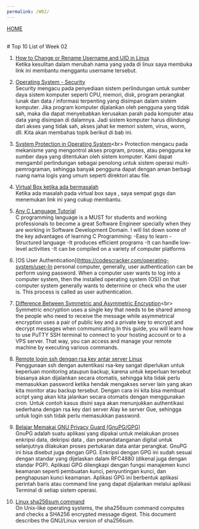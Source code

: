 ```yaml
---
permalink: /W02/
---
```


[HOME](../) 


<br>
# Top 10 List of Week 02


1. [How to Change or Rename Username and UID in Linux](https://linux4one.com/how-to-change-or-rename-username-and-uid-in-linux)<br>
Ketika kesulitan dalam merubah nama yang yada di linux saya membuka link ini membantu menggantu username tersebut.

2. [Operating System - Security](https://www.tutorialspoint.com/operating_system/os_security.htm)<br>
Security mengacu pada penyediaan sistem perlindungan untuk sumber daya sistem komputer seperti CPU, memori, disk, program perangkat lunak dan data / informasi terpenting yang disimpan dalam sistem komputer. Jika program komputer dijalankan oleh pengguna yang tidak sah, maka dia dapat menyebabkan kerusakan parah pada komputer atau data yang disimpan di dalamnya. Jadi sistem komputer harus dilindungi dari akses yang tidak sah, akses jahat ke memori sistem, virus, worm, dll. Kita akan membahas topik berikut di bab ini.

3. [System Protection in Operating System](https://www.geeksforgeeks.org/system-protection-in-operating-system/#:~:text=Protection%20refers%20to%20a%20mechanism,such%20as%20directory%20or%20files.)<br>
Protection mengacu pada mekanisme yang mengontrol akses program, proses, atau pengguna ke sumber daya yang ditentukan oleh sistem komputer. Kami dapat mengambil perlindungan sebagai penolong untuk sistem operasi multi-pemrograman, sehingga banyak pengguna dapat dengan aman berbagi ruang nama logis yang umum seperti direktori atau file.

4. [Virtual Box ketika ada bermasalah](https://forums.virtualbox.org/viewtopic.php?f=8&t=92632)<br>
Ketika ada masalah pada virtual box saya , saya sempat gsgs dan menemukan link ini yang cukup membantu.

5. [Any C Language Tutorial](https://www.tutorialspoint.com/cprogramming/index.htm)<br>
C programming language is a MUST for students and working professionals to become a great Software Engineer specially when they are working in Software Development Domain. I will list down some of the key advantages of learning C Programming:
-Easy to learn
-Structured language
-It produces efficient programs
-It can handle low-level activities
-It can be compiled on a variety of computer platforms

6. [OS User Authentication](https://codescracker.com/operating-system/user-In personal computer, generally, user authentication can be perform using password. When a computer user wants to log into a computer system, then the installed operating system (OS)) on that computer system generally wants to determine or check who the user is. This process is called as user authentication.

7. [Difference Between Symmetric and Asymmetric Encryption](https://www.ssl2buy.com/wiki/symmetric-vs-asymmetric-encryption-what-are-differences#:~:text=Difference%20Between%20Symmetric%20and%20Asymmetric,and%20decrypt%20messages%20when%20communicating.)<br>
Symmetric encryption uses a single key that needs to be shared among the people who need to receive the message while asymmetrical encryption uses a pair of public key and a private key to encrypt and decrypt messages when communicating.In this guide, you will learn how to use PuTTY SSH terminal to connect to your hosting account or to a VPS server. That way, you can access and manage your remote machine by executing various commands.

8. [Remote login ssh dengan rsa key antar server Linux](https://inikel4sku.wordpress.com/cara-belajar-linux/remote-login-ssh-dengan-rsa-key-antar-server-linux/)<br>
Penggunaan ssh dengan autentikasi rsa-key sangat diperlukan untuk keperluan monitoring ataupun backup, karena untuk keperluan tersebut biasanya akan dijalankan secara otomatis, sehingga kita tidak perlu memasukkan password ketika hendak mengakses server lain yang akan kita monitor atau backup tersebut. Dengan cara ini kita bisa membuat script yang akan kita jalankan secara otomatis dengan menggunakan cron. Untuk contoh kasus disini saya akan menunjukkan authentikasi sederhana dengan rsa key dari server Alay ke server Gue, sehingga untuk login ssh tidak perlu memasukkan password.

9. [Belajar Memakai GNU Privacy Guard (GnuPG/GPG)](https://medium.com/kode-dan-kodean/belajar-memakai-gnu-privacy-guard-gnupg-gpg-3944e19dba91)<br>
GnuPG adalah suatu aplikasi yang dipakai untuk melakukan proses enkripsi data, dekripsi data , dan penandatanganan digital untuk selanjutnya dilakukan proses pertukaran data antar perangkat. GnuPG ini bisa disebut juga dengan GPG. Enkripsi dengan GPG ini sudah sesuai dengan standar yang dijelaskan dalam RFC4880 (dikenal juga dengan standar PGP). Aplikasi GPG dilengkapi dengan fungsi manajemen kunci keamanan seperti pembuatan kunci, penyuntingan kunci, dan penghapusan kunci keamanan. Aplikasi GPG ini berbentuk aplikasi perintah baris atau command line yang dapat dijalankan melalui aplikasi Terminal di setiap sistem operasi.

10. [Linux sha256sum command](https://www.computerhope.com/unix/sha256sum.htm)<br>
On Unix-like operating systems, the sha256sum command computes and checks a SHA256 encrypted message digest.
This document describes the GNU/Linux version of sha256sum.
